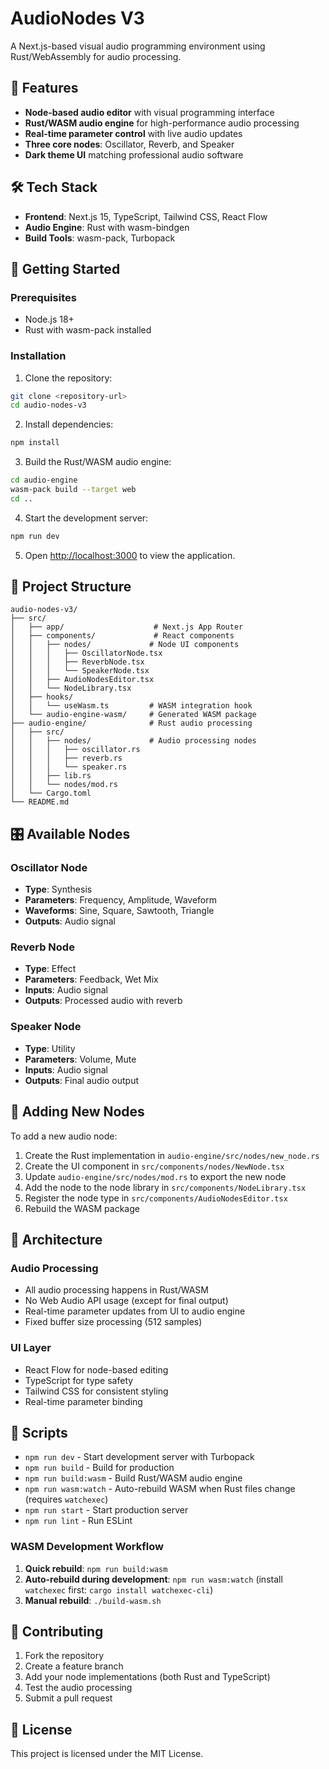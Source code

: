 # AudioNodes V3

A Next.js-based visual audio programming environment using Rust/WebAssembly for audio processing.

## 🎵 Features

- **Node-based audio editor** with visual programming interface
- **Rust/WASM audio engine** for high-performance audio processing
- **Real-time parameter control** with live audio updates
- **Three core nodes**: Oscillator, Reverb, and Speaker
- **Dark theme UI** matching professional audio software

## 🛠️ Tech Stack

- **Frontend**: Next.js 15, TypeScript, Tailwind CSS, React Flow
- **Audio Engine**: Rust with wasm-bindgen
- **Build Tools**: wasm-pack, Turbopack

## 🚀 Getting Started

### Prerequisites

- Node.js 18+ 
- Rust with wasm-pack installed

### Installation

1. Clone the repository:
```bash
git clone <repository-url>
cd audio-nodes-v3
```

2. Install dependencies:
```bash
npm install
```

3. Build the Rust/WASM audio engine:
```bash
cd audio-engine
wasm-pack build --target web
cd ..
```

4. Start the development server:
```bash
npm run dev
```

5. Open [http://localhost:3000](http://localhost:3000) to view the application.

## 📁 Project Structure

```
audio-nodes-v3/
├── src/
│   ├── app/                    # Next.js App Router
│   ├── components/             # React components
│   │   ├── nodes/             # Node UI components
│   │   │   ├── OscillatorNode.tsx
│   │   │   ├── ReverbNode.tsx
│   │   │   └── SpeakerNode.tsx
│   │   ├── AudioNodesEditor.tsx
│   │   └── NodeLibrary.tsx
│   ├── hooks/
│   │   └── useWasm.ts         # WASM integration hook
│   └── audio-engine-wasm/     # Generated WASM package
├── audio-engine/              # Rust audio processing
│   ├── src/
│   │   ├── nodes/             # Audio processing nodes
│   │   │   ├── oscillator.rs
│   │   │   ├── reverb.rs
│   │   │   └── speaker.rs
│   │   ├── lib.rs
│   │   └── nodes/mod.rs
│   └── Cargo.toml
└── README.md
```

## 🎛️ Available Nodes

### Oscillator Node
- **Type**: Synthesis
- **Parameters**: Frequency, Amplitude, Waveform
- **Waveforms**: Sine, Square, Sawtooth, Triangle
- **Outputs**: Audio signal

### Reverb Node  
- **Type**: Effect
- **Parameters**: Feedback, Wet Mix
- **Inputs**: Audio signal
- **Outputs**: Processed audio with reverb

### Speaker Node
- **Type**: Utility  
- **Parameters**: Volume, Mute
- **Inputs**: Audio signal
- **Outputs**: Final audio output

## 🔧 Adding New Nodes

To add a new audio node:

1. Create the Rust implementation in `audio-engine/src/nodes/new_node.rs`
2. Create the UI component in `src/components/nodes/NewNode.tsx`
3. Update `audio-engine/src/nodes/mod.rs` to export the new node
4. Add the node to the node library in `src/components/NodeLibrary.tsx`
5. Register the node type in `src/components/AudioNodesEditor.tsx`
6. Rebuild the WASM package

## 🎯 Architecture

### Audio Processing
- All audio processing happens in Rust/WASM
- No Web Audio API usage (except for final output)
- Real-time parameter updates from UI to audio engine
- Fixed buffer size processing (512 samples)

### UI Layer
- React Flow for node-based editing
- TypeScript for type safety
- Tailwind CSS for consistent styling
- Real-time parameter binding

## 📝 Scripts

- `npm run dev` - Start development server with Turbopack
- `npm run build` - Build for production
- `npm run build:wasm` - Build Rust/WASM audio engine
- `npm run wasm:watch` - Auto-rebuild WASM when Rust files change (requires `watchexec`)
- `npm run start` - Start production server
- `npm run lint` - Run ESLint

### WASM Development Workflow

1. **Quick rebuild**: `npm run build:wasm`
2. **Auto-rebuild during development**: `npm run wasm:watch` (install `watchexec` first: `cargo install watchexec-cli`)
3. **Manual rebuild**: `./build-wasm.sh`

## 🤝 Contributing

1. Fork the repository
2. Create a feature branch
3. Add your node implementations (both Rust and TypeScript)
4. Test the audio processing
5. Submit a pull request

## 📄 License

This project is licensed under the MIT License.
